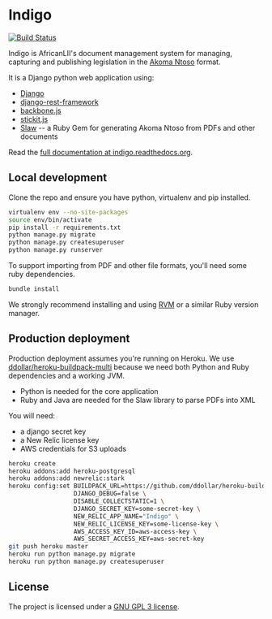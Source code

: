 Indigo
======

[![Build Status](https://travis-ci.org/Code4SA/indigo.svg)](http://travis-ci.org/Code4SA/indigo)

Indigo is AfricanLII's document management system for managing, capturing and publishing
legislation in the [Akoma Ntoso](http://www.akomantoso.org/) format.

It is a Django python web application using:

* [Django](http://djangoproject.com/)
* [django-rest-framework](http://www.django-rest-framework.org/)
* [backbone.js](http://backbonejs.org/)
* [stickit.js](http://nytimes.github.io/backbone.stickit/)
* [Slaw](https://rubygems.org/gems/slaw) -- a Ruby Gem for generating Akoma Ntoso from PDFs and other documents

Read the [full documentation at indigo.readthedocs.org](http://indigo.readthedocs.org/en/latest/index.html).

Local development
-----------------

Clone the repo and ensure you have python, virtualenv and pip installed. 

```bash
virtualenv env --no-site-packages
source env/bin/activate
pip install -r requirements.txt
python manage.py migrate
python manage.py createsuperuser
python manage.py runserver
```

To support importing from PDF and other file formats, you'll need some ruby dependencies.

```bash
bundle install
```

We strongly recommend installing and using [RVM](http://rvm.io/) or a similar Ruby
version manager.

Production deployment
---------------------

Production deployment assumes you're running on Heroku. We use [ddollar/heroku-buildpack-multi](https://github.com/ddollar/heroku-buildpack-multi)
because we need both Python and Ruby dependencies and a working JVM.

* Python is needed for the core application
* Ruby and Java are needed for the Slaw library to parse PDFs into XML

You will need:

* a django secret key
* a New Relic license key
* AWS credentials for S3 uploads

```bash
heroku create
heroku addons:add heroku-postgresql
heroku addons:add newrelic:stark
heroku config:set BUILDPACK_URL=https://github.com/ddollar/heroku-buildpack-multi.git \
                  DJANGO_DEBUG=false \
                  DISABLE_COLLECTSTATIC=1 \
                  DJANGO_SECRET_KEY=some-secret-key \
                  NEW_RELIC_APP_NAME="Indigo" \
                  NEW_RELIC_LICENSE_KEY=some-license-key \
                  AWS_ACCESS_KEY_ID=aws-access-key \
                  AWS_SECRET_ACCESS_KEY=aws-secret-key
git push heroku master
heroku run python manage.py migrate
heroku run python manage.py createsuperuser
```

License
-------

The project is licensed under a [GNU GPL 3 license](LICENSE).
